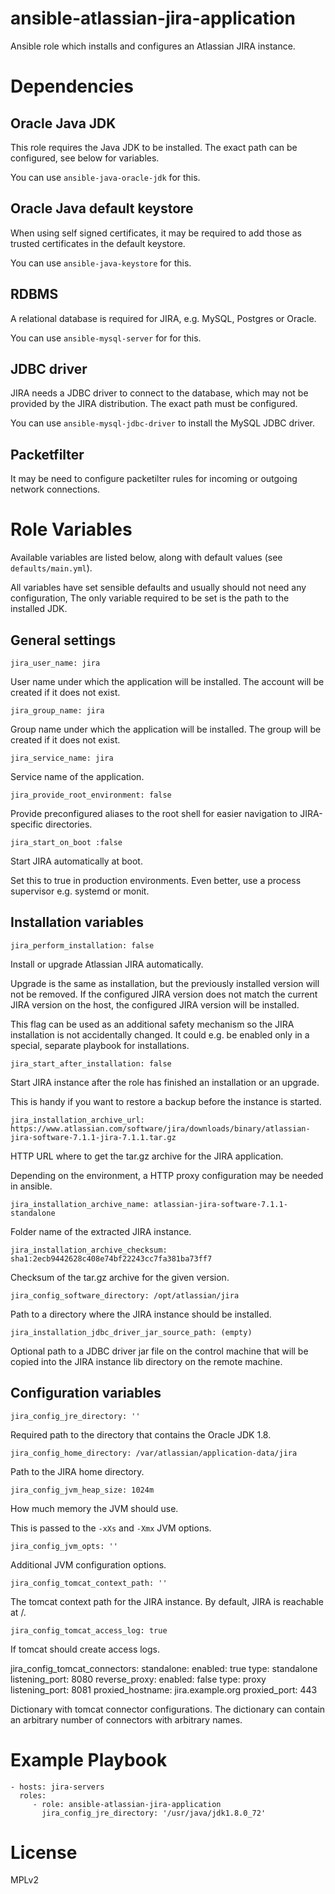 # ansible-atlassian-jira-application

Ansible role which installs and configures an Atlassian JIRA instance.

# Dependencies

## Oracle Java JDK

This role requires the Java JDK to be installed. The exact path can be
configured, see below for variables.

You can use `ansible-java-oracle-jdk` for this.

## Oracle Java default keystore

When using self signed certificates, it may be required to add those as trusted
certificates in the default keystore.

You can use `ansible-java-keystore` for this.

## RDBMS

A relational database is required for JIRA, e.g. MySQL, Postgres or
Oracle.

You can use `ansible-mysql-server` for for this.

## JDBC driver

JIRA needs a JDBC driver to connect to the database, which may not be
provided by the JIRA distribution. The exact path must be configured.

You can use `ansible-mysql-jdbc-driver` to install the MySQL JDBC driver.

## Packetfilter

It may be need to configure packetilter rules for incoming or outgoing network
connections.  

# Role Variables

Available variables are listed below, along with default values (see
`defaults/main.yml`).  

All variables have set sensible defaults and usually should not need any
configuration, The only variable required to be set is the path to the installed
JDK.  

## General settings

    jira_user_name: jira

User name under which the application will be installed. The account will be
created if it does not exist.  

    jira_group_name: jira

Group name under which the application will be installed. The group will be
created if it does not exist.

    jira_service_name: jira

Service name of the application.

    jira_provide_root_environment: false

Provide preconfigured aliases to the root shell for easier navigation to
JIRA-specific directories.

    jira_start_on_boot :false

Start JIRA automatically at boot.

Set this to true in production environments. Even better, use a process
supervisor e.g. systemd or monit.

## Installation variables

    jira_perform_installation: false

Install or upgrade Atlassian JIRA automatically.

Upgrade is the same as installation, but the previously installed version
will not be removed. If the configured JIRA version does not match the
current JIRA version on the host, the configured JIRA version
will be installed.

This flag can be used as an additional safety mechanism so the JIRA
installation is not accidentally changed. It could e.g. be enabled only in
a special, separate playbook for installations.

    jira_start_after_installation: false

Start JIRA instance after the role has finished an installation or an
upgrade.

This is handy if you want to restore a backup before the instance is started.

    jira_installation_archive_url: https://www.atlassian.com/software/jira/downloads/binary/atlassian-jira-software-7.1.1-jira-7.1.1.tar.gz

HTTP URL where to get the tar.gz archive for the JIRA application.

Depending on the environment, a HTTP proxy configuration may be needed in
ansible.

    jira_installation_archive_name: atlassian-jira-software-7.1.1-standalone

Folder name of the extracted JIRA instance.

    jira_installation_archive_checksum: sha1:2ecb9442628c408e74bf22243cc7fa381ba73ff7

Checksum of the tar.gz archive for the given version.

    jira_config_software_directory: /opt/atlassian/jira

Path to a directory where the JIRA instance should be installed.

    jira_installation_jdbc_driver_jar_source_path: (empty)

Optional path to a JDBC driver jar file on the control machine that will be
copied into the JIRA instance lib directory on the remote machine.

## Configuration variables

    jira_config_jre_directory: ''

Required path to the directory that contains the Oracle JDK 1.8.

    jira_config_home_directory: /var/atlassian/application-data/jira

Path to the JIRA home directory.

    jira_config_jvm_heap_size: 1024m

How much memory the JVM should use.

This is passed to the `-xXs` and `-Xmx` JVM options.

    jira_config_jvm_opts: ''

Additional JVM configuration options.

    jira_config_tomcat_context_path: ''

The tomcat context path for the JIRA instance. By default, JIRA is
reachable at /.

    jira_config_tomcat_access_log: true

If tomcat should create access logs.

jira_config_tomcat_connectors:
    standalone:
        enabled: true
        type: standalone
        listening_port: 8080
    reverse_proxy:
        enabled: false
        type: proxy
        listening_port: 8081
        proxied_hostname: jira.example.org
        proxied_port: 443

Dictionary with tomcat connector configurations. The dictionary can contain an
arbitrary number of connectors with arbitrary names.

# Example Playbook

    - hosts: jira-servers
      roles:
         - role: ansible-atlassian-jira-application
           jira_config_jre_directory: '/usr/java/jdk1.8.0_72'

# License

MPLv2
